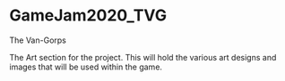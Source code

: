 # GameJam2020_TVG
The Van-Gorps

The Art section for the project.  This will hold the various art designs and images that will be used within the game.
